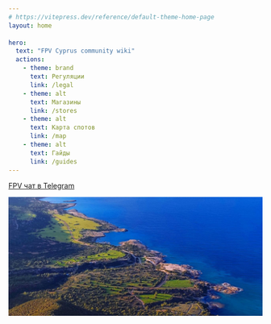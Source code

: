```yaml
---
# https://vitepress.dev/reference/default-theme-home-page
layout: home

hero:
  text: "FPV Cyprus community wiki"
  actions:
    - theme: brand
      text: Регуляции
      link: /legal
    - theme: alt
      text: Магазины
      link: /stores
    - theme: alt
      text: Карта спотов
      link: /map
    - theme: alt
      text: Гайды
      link: /guides
---
```


[FPV чат в Telegram](https://t.me/fpvcyprus)

![An image](./public/images/logo.jpg)